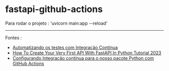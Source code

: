 # fastapi-github-actions

Para rodar o projeto :
    'uvicorn main:app --reload'

---

Fontes : 
 - [Automatizando os testes com Integração Contínua](https://fastapidozero.dunossauro.com/10/)
 - [How To Create Your Very First API With FastAPI In Python Tutorial 2023](https://www.youtube.com/watch?v=F43rgxq4CKw)
 - [Configurando Integração contínua para o nosso pacote Python com GitHub Actions](https://www.youtube.com/watch?v=1C6Pe3Wy7Mc&t=2127s)
